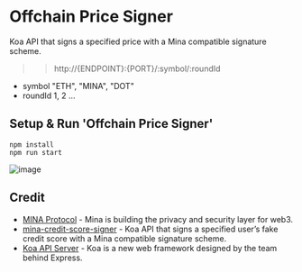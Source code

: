 # Offchain Price Signer

Koa API that signs a specified price with a Mina compatible signature scheme.

>> http://{ENDPOINT}:{PORT}/:symbol/:roundId

* symbol "ETH", "MINA", "DOT"
* roundId 1, 2 ...

## Setup & Run 'Offchain Price Signer'

```
npm install
npm run start

```

![image](https://user-images.githubusercontent.com/3756229/207772240-03a9359d-66c7-4721-bd6f-5d1cbfd4a7dc.png)

## Credit

* [MINA Protocol](https://minaprotocol.com/) - Mina is building the privacy and security layer for web3.
* [mina-credit-score-signer](https://github.com/jackryanservia/mina-credit-score-signer) - Koa API that signs a specified user’s fake credit score with a Mina compatible signature scheme.
* [Koa API Server](https://koajs.com/) - Koa is a new web framework designed by the team behind Express.
